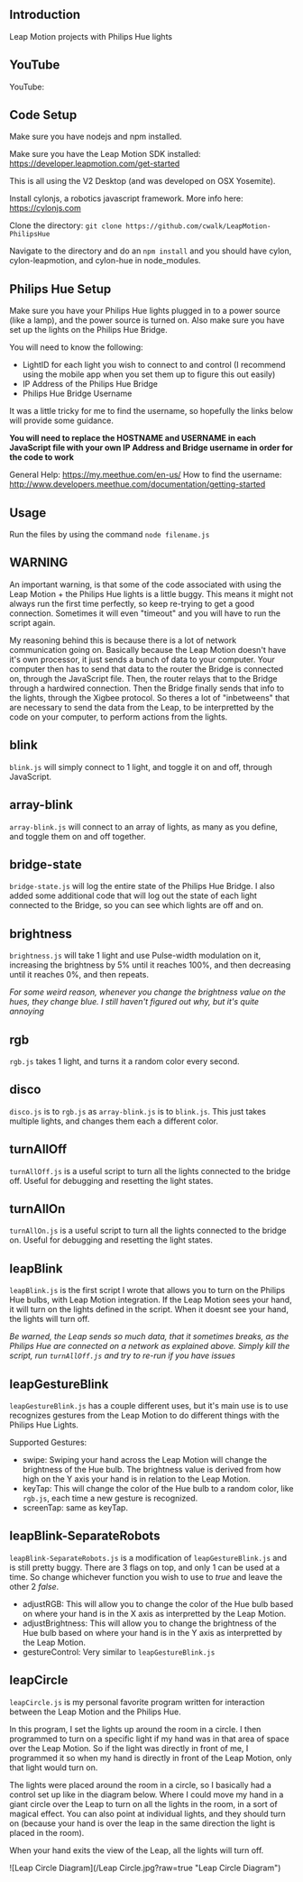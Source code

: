 ## Introduction

Leap Motion projects with Philips Hue lights

## YouTube

YouTube: 

## Code Setup

Make sure you have nodejs and npm installed.

Make sure you have the Leap Motion SDK installed: https://developer.leapmotion.com/get-started

This is all using the V2 Desktop (and was developed on OSX Yosemite).

Install cylonjs, a robotics javascript framework. More info here: https://cylonjs.com

Clone the directory: `git clone https://github.com/cwalk/LeapMotion-PhilipsHue`

Navigate to the directory and do an `npm install` and you should have cylon, cylon-leapmotion, and cylon-hue in node_modules.

## Philips Hue Setup

Make sure you have your Philips Hue lights plugged in to a power source (like a lamp), and the power source is turned on. Also make sure you have set up the lights on the Philips Hue Bridge.

You will need to know the following:

- LightID for each light you wish to connect to and control (I recommend using the mobile app when you set them up to figure this out easily)
- IP Address of the Philips Hue Bridge
- Philips Hue Bridge Username

It was a little tricky for me to find the username, so hopefully the links below will provide some guidance.

**You will need to replace the HOSTNAME and USERNAME in each JavaScript file with your own IP Address and Bridge username in order for the code to work**

General Help: https://my.meethue.com/en-us/
How to find the username: http://www.developers.meethue.com/documentation/getting-started

## Usage

Run the files by using the command `node filename.js`

## WARNING

An important warning, is that some of the code associated with using the Leap Motion + the Philips Hue lights is a little buggy. This means it might not always run the first time perfectly, so keep re-trying to get a good connection. Sometimes it will even "timeout" and you will have to run the script again.

My reasoning behind this is because there is a lot of network communication going on. Basically because the Leap Motion doesn't have it's own processor, it just sends a bunch of data to your computer. Your computer then has to send that data to the router the Bridge is connected on, through the JavaScript file. Then, the router relays that to the Bridge through a hardwired connection. Then the Bridge finally sends that info to the lights, through the Xigbee protocol. So theres a lot of "inbetweens" that are necessary to send the data from the Leap, to be interpretted by the code on your computer, to perform actions from the lights.

## blink

`blink.js` will simply connect to 1 light, and toggle it on and off, through JavaScript.

## array-blink

`array-blink.js` will connect to an array of lights, as many as you define, and toggle them on and off together.

## bridge-state

`bridge-state.js` will log the entire state of the Philips Hue Bridge. I also added some additional code that will log out the state of each light connected to the Bridge, so you can see which lights are off and on.

## brightness

`brightness.js` will take 1 light and use Pulse-width modulation on it, increasing the brightness by 5% until it reaches 100%, and then decreasing until it reaches 0%, and then repeats.

*For some weird reason, whenever you change the brightness value on the hues, they change blue. I still haven't figured out why, but it's quite annoying*

## rgb

`rgb.js` takes 1 light, and turns it a random color every second.

## disco

`disco.js` is to `rgb.js` as `array-blink.js` is to `blink.js`. This just takes multiple lights, and changes them each a different color.

## turnAllOff

`turnAllOff.js` is a useful script to turn all the lights connected to the bridge off. Useful for debugging and resetting the light states.

## turnAllOn

`turnAllOn.js` is a useful script to turn all the lights connected to the bridge on. Useful for debugging and resetting the light states.

## leapBlink

`leapBlink.js` is the first script I wrote that allows you to turn on the Philips Hue bulbs, with Leap Motion integration. If the Leap Motion sees your hand, it will turn on the lights defined in the script. When it doesnt see your hand, the lights will turn off.

*Be warned, the Leap sends so much data, that it sometimes breaks, as the Philips Hue are connected on a network as explained above. Simply kill the script, run `turnAllOff.js` and try to re-run if you have issues*

## leapGestureBlink

`leapGestureBlink.js` has a couple different uses, but it's main use is to use recognizes gestures from the Leap Motion to do different things with the Philips Hue Lights.

Supported Gestures:
- swipe: Swiping your hand across the Leap Motion will change the brightness of the Hue bulb. The brightness value is derived from how high on the Y axis your hand is in relation to the Leap Motion.
- keyTap: This will change the color of the Hue bulb to a random color, like `rgb.js`, each time a new gesture is recognized.
- screenTap: same as keyTap.

## leapBlink-SeparateRobots

`leapBlink-SeparateRobots.js` is a modification of `leapGestureBlink.js` and is still pretty buggy. There are 3 flags on top, and only 1 can be used at a time. So change whichever function you wish to use to *true* and leave the other 2 *false*.

- adjustRGB: This will allow you to change the color of the Hue bulb based on where your hand is in the X axis as interpretted by the Leap Motion.
- adjustBrightness: This will allow you to change the brightness of the Hue bulb based on where your hand is in the Y axis as interpretted by the Leap Motion.
- gestureControl: Very similar to `leapGestureBlink.js`

## leapCircle

`leapCircle.js` is my personal favorite program written for interaction between the Leap Motion and the Philips Hue.

In this program, I set the lights up around the room in a circle. I then programmed to turn on a specific light if my hand was in that area of space over the Leap Motion. So if the light was directly in front of me, I programmed it so when my hand is directly in front of the Leap Motion, only that light would turn on.

The lights were placed around the room in a circle, so I basically had a control set up like in the diagram below. Where I could move my hand in a giant circle over the Leap to turn on all the lights in the room, in a sort of magical effect. You can also point at individual lights, and they should turn on (because your hand is over the leap in the same direction the light is placed in the room).

When your hand exits the view of the Leap, all the lights will turn off.

![Leap Circle Diagram](/Leap Circle.jpg?raw=true "Leap Circle Diagram")
